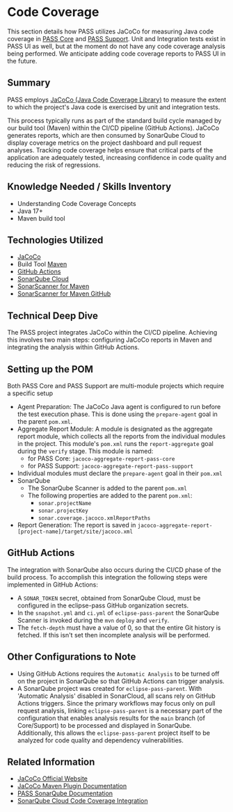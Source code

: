 # Code Coverage

This section details how PASS utilizes JaCoCo for measuring Java code coverage in [PASS Core](https://github.com/eclipse-pass/pass-core)
and [PASS Support](https://github.com/eclipse-pass/pass-support). Unit and Integration tests exist in PASS UI as well, but 
at the moment do not have any code coverage analysis being performed. We anticipate adding code coverage reports to PASS
UI in the future.

## Summary

PASS employs [JaCoCo (Java Code Coverage Library)](https://www.jacoco.org/jacoco/) to measure the extent to which the 
project's Java code is exercised by unit and integration tests.

This process typically runs as part of the standard build cycle managed by our build tool (Maven) within the 
CI/CD pipeline (GitHub Actions). JaCoCo generates reports, which are then consumed by SonarQube Cloud to display 
coverage metrics on the project dashboard and pull request analyses. Tracking code coverage helps ensure that critical 
parts of the application are adequately tested, increasing confidence in code quality and reducing the risk of 
regressions.

## Knowledge Needed / Skills Inventory

* Understanding Code Coverage Concepts
* Java 17+
* Maven build tool

## Technologies Utilized

* [JaCoCo](https://www.jacoco.org/jacoco/)
* Build Tool [Maven](https://maven.apache.org/)
* [GitHub Actions](https://docs.github.com/en/actions)
* [SonarQube Cloud](https://www.sonarsource.com/products/sonarcloud/)
* [SonarScanner for Maven](https://docs.sonarsource.com/sonarqube-cloud/advanced-setup/ci-based-analysis/sonarscanner-for-maven/)
* [SonarScanner for Maven GitHub](https://github.com/SonarSource/sonar-scanner-maven)

## Technical Deep Dive

The PASS project integrates JaCoCo within the CI/CD pipeline. Achieving this involves two main steps: configuring JaCoCo
reports in Maven and integrating the analysis within GitHub Actions.

## Setting up the POM

Both PASS Core and PASS Support are multi-module projects which require a specific setup  

* Agent Preparation: The JaCoCo Java agent is configured to run before the test execution phase. This is done using the
`prepare-agent` goal in the parent `pom.xml`. 
* Aggregate Report Module: A module is designated as the aggregate report module, which collects all the reports from 
the individual modules in the project. This module's `pom.xml` runs the `report-aggregate` goal during the `verify` 
stage. This module is named:
  * for PASS Core: `jacoco-aggregate-report-pass-core`
  * for PASS Support: `jacoco-aggregate-report-pass-support`
* Individual modules must declare the `prepare-agent` goal in their `pom.xml`
* SonarQube
  * The SonarQube Scanner is added to the parent `pom.xml`
  * The following properties are added to the parent `pom.xml`:
    * `sonar.projectName`
    * `sonar.projectKey`
    * `sonar.coverage.jacoco.xmlReportPaths`
* Report Generation: The report is saved in `jacoco-aggregate-report-[project-name]/target/site/jacoco.xml`

## GitHub Actions

The integration with SonarQube also occurs during the CI/CD phase of the build process. To accomplish this integration 
the following steps were implemented in GitHub Actions:

* A `SONAR_TOKEN` secret, obtained from SonarQube Cloud, must be configured in the eclipse-pass GitHub organization
secrets.
* In the `snapshot.yml` and `ci.yml` of `eclipse-pass-parent` the SonarQube Scanner is invoked during the `mvn` `deploy`
and `verify`.
* The `fetch-depth` must have a value of 0, so that the entire Git history is fetched. If this isn't set then incomplete
analysis will be performed.

## Other Configurations to Note

* Using GitHub Actions requires the `Automatic Analysis` to be turned off on the project in SonarQube so that GitHub 
Actions can trigger analysis.
* A SonarQube project was created for `eclipse-pass-parent`. With 'Automatic Analysis' disabled in SonarCloud, all scans
rely on GitHub Actions triggers. Since the primary workflows may focus only on pull request analysis, linking 
`eclipse-pass-parent` is a necessary part of the configuration that enables analysis results for the `main` branch 
(of Core/Support) to be processed and displayed in SonarQube. Additionally, this allows the `eclipse-pass-parent` 
project itself to be analyzed for code quality and dependency vulnerabilities.

## Related Information

* [JaCoCo Official Website](https://www.jacoco.org/jacoco/)
* [JaCoCo Maven Plugin Documentation](https://www.jacoco.org/jacoco/trunk/doc/maven.html)
* [PASS SonarQube Documentation](sonar-qube.md)
* [SonarQube Cloud Code Coverage Integration](https://docs.sonarsource.com/sonarqube-cloud/enriching/test-coverage/java-test-coverage/)